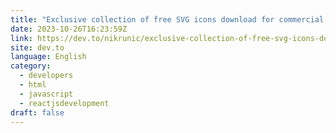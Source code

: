 ```yaml
---
title: "Exclusive collection of free SVG icons download for commercial projects without attribution"
date: 2023-10-26T16:23:59Z
link: https://dev.to/nikrunic/exclusive-collection-of-free-svg-icons-downloadfor-commercial-projects-without-attribution-5254?utm_medium=RSS&utm_source=news.12bit.vn
site: dev.to
language: English
category:
  - developers
  - html
  - javascript
  - reactjsdevelopment
draft: false
---
```

